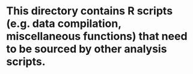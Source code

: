 # This directory contains R scripts (e.g. data compilation, miscellaneous functions) that need to be sourced by other analysis scripts. 